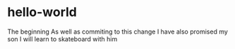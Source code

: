 # hello-world
The beginning
As well as commiting to this change I have also promised my son I will learn to skateboard with him
